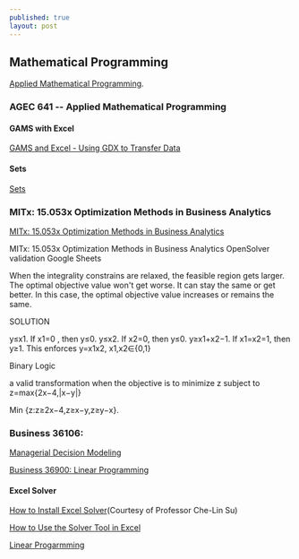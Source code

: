 ```yaml
---
published: true
layout: post
---
```

## Mathematical Programming

[Applied Mathematical Programming](http://agecon2.tamu.edu/people/faculty/mccarl-bruce/641.htm). 

### AGEC 641 -- Applied Mathematical Programming


#### GAMS with Excel

[GAMS and Excel - Using GDX to Transfer Data ](https://www.youtube.com/watch?v=5PEjOUOL3sU)

#### Sets

[Sets](https://www.youtube.com/watch?v=vUrL4o6kK1s)




### MITx: 15.053x Optimization Methods in Business Analytics

[ MITx: 15.053x Optimization Methods in Business Analytics ](https://courses.edx.org/courses/course-v1:MITx+15.053x+3T2016/info)

 MITx: 15.053x Optimization Methods in Business Analytics 
 OpenSolver validation
Google Sheets


When the integrality constrains are relaxed, the feasible region gets larger. The optimal objective value won't get worse. It can stay the same or get better. In this case, the optimal objective value increases or remains the same.



SOLUTION

y≤x1.  If x1=0 , then y≤0.
y≤x2.  If x2=0, then y≤0.
y≥x1+x2−1.  If x1=x2=1, then y≥1.
This enforces
y=x1x2, x1,x2∈{0,1}


Binary Logic

a valid transformation when the objective is to minimize z subject to z=max{2x−4,|x−y|}

Min {z:z≥2x−4,z≥x−y,z≥y−x}.




### Business 36106: 

[Managerial Decision Modeling](http://faculty.chicagobooth.edu/kipp.martin/root/htmls/coursework/36106/36106.html) 


[Business 36900: Linear Programming](http://faculty.chicagobooth.edu/kipp.martin/root/htmls/coursework/36900/36900.html)
#### Excel Solver

 

[How to Install Excel Solver](http://faculty.chicagobooth.edu/kipp.martin/root/htmls/coursework/36106/handouts/InstallSolver.pdf)(Courtesy of Professor Che-Lin Su) 

[How to Use the Solver Tool in Excel](https://www.youtube.com/watch?v=K4QkLA3sT1o)


[Linear Progarmming](http://faculty.chicagobooth.edu/kipp.martin/root/htmls/coursework/36106/lectureNotes/linearProg.pdf)

